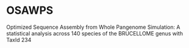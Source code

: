 # OSAWPS
Optimized Sequence Assembly from Whole Pangenome Simulation: A statistical analysis across 140 species of the BRUCELLOME genus with TaxId 234 
